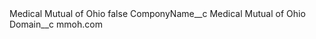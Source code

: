 <?xml version="1.0" encoding="UTF-8"?>
<CustomMetadata xmlns="http://soap.sforce.com/2006/04/metadata" xmlns:xsi="http://www.w3.org/2001/XMLSchema-instance" xmlns:xsd="http://www.w3.org/2001/XMLSchema">
    <label>Medical Mutual of Ohio</label>
    <protected>false</protected>
    <values>
        <field>ComponyName__c</field>
        <value xsi:type="xsd:string">Medical Mutual of Ohio</value>
    </values>
    <values>
        <field>Domain__c</field>
        <value xsi:type="xsd:string">mmoh.com</value>
    </values>
</CustomMetadata>
